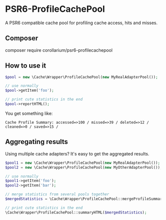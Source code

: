 # PSR6-ProfileCachePool

A PSR6 compatible cache pool for profiling cache access, hits and misses.

## Composer

composer require corollarium/psr6-profilecachepool

## How to use it

```php
$pool = new \Cache\Wrapper\ProfileCachePool(new MyRealAdapterPool());

// use normally
$pool->getItem('foo');

// print cute statistics in the end
$pool->reportHTML();
```

You get something like:

```
Cache Profile Summary: accessed=>100 / missed=>39 / deleted=>12 / cleaned=>0 / saved=>15 /
``` 


## Aggregating results

Using multiple cache adapters? It's easy to get the aggregated results.

```php
$pool1 = new \Cache\Wrapper\ProfileCachePool(new MyRealAdapterPool());
$pool2 = new \Cache\Wrapper\ProfileCachePool(new MyOtherAdapterPool());

// use normally
$pool1->getItem('foo');
$pool2->getItem('bar');

// merge statistics from several pools together
$mergedStatistics = \Cache\Wrapper\ProfileCachePool::mergeProfileSummaries([$pool1, $pool2]);

// print cute statistics in the end
\Cache\Wrapper\ProfileCachePool::summaryHTML($mergedStatistics);
```

